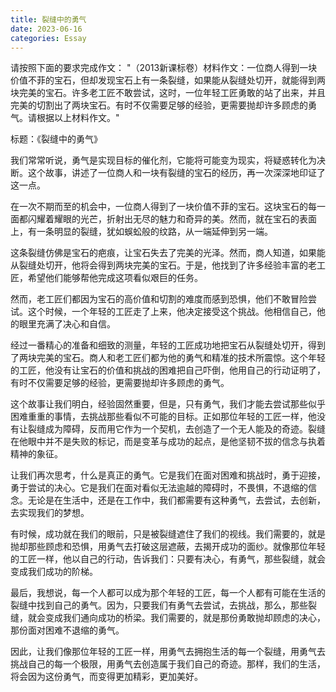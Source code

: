 ```yaml
---
title: 裂缝中的勇气
date: 2023-06-16
categories: Essay
---
```




请按照下面的要求完成作文：
"（2013新课标卷）材料作文：一位商人得到一块价值不菲的宝石，但却发现宝石上有一条裂缝，如果能从裂缝处切开，就能得到两块完美的宝石。许多老工匠不敢尝试，这时，一位年轻工匠勇敢的站了出来，并且完美的切割出了两块宝石。有时不仅需要足够的经验，更需要抛却许多顾虑的勇气。请根据以上材料作文。"

标题：《裂缝中的勇气》

我们常常听说，勇气是实现目标的催化剂，它能将可能变为现实，将疑惑转化为决断。这个故事，讲述了一位商人和一块有裂缝的宝石的经历，再一次深深地印证了这一点。

在一次不期而至的机会中，一位商人得到了一块价值不菲的宝石。这块宝石的每一面都闪耀着耀眼的光芒，折射出无尽的魅力和奇异的美。然而，就在宝石的表面上，有一条明显的裂缝，犹如蜈蚣般的纹路，从一端延伸到另一端。

这条裂缝仿佛是宝石的疤痕，让宝石失去了完美的光泽。然而，商人知道，如果能从裂缝处切开，他将会得到两块完美的宝石。于是，他找到了许多经验丰富的老工匠，希望他们能够帮他完成这项看似艰巨的任务。

然而，老工匠们都因为宝石的高价值和切割的难度而感到恐惧，他们不敢冒险尝试。这个时候，一个年轻的工匠走了上来，他决定接受这个挑战。他相信自己，他的眼里充满了决心和自信。

经过一番精心的准备和细致的测量，年轻的工匠成功地把宝石从裂缝处切开，得到了两块完美的宝石。商人和老工匠们都为他的勇气和精准的技术所震惊。这个年轻的工匠，他没有让宝石的价值和挑战的困难把自己吓倒，他用自己的行动证明了，有时不仅需要足够的经验，更需要抛却许多顾虑的勇气。

这个故事让我们明白，经验固然重要，但是，只有勇气，我们才能去尝试那些似乎困难重重的事情，去挑战那些看似不可能的目标。正如那位年轻的工匠一样，他没有让裂缝成为障碍，反而用它作为一个契机，去创造了一个无人能及的奇迹。裂缝在他眼中并不是失败的标记，而是变革与成功的起点，是他坚韧不拔的信念与执着精神的象征。

让我们再次思考，什么是真正的勇气。它是我们在面对困难和挑战时，勇于迎接，勇于尝试的决心。它是我们在面对看似无法逾越的障碍时，不畏惧，不退缩的信念。无论是在生活中，还是在工作中，我们都需要有这种勇气，去尝试，去创新，去实现我们的梦想。

有时候，成功就在我们的眼前，只是被裂缝遮住了我们的视线。我们需要的，就是抛却那些顾虑和恐惧，用勇气去打破这层遮蔽，去揭开成功的面纱。就像那位年轻的工匠一样，他以自己的行动，告诉我们：只要有决心，有勇气，那些裂缝，就会变成我们成功的阶梯。

最后，我想说，每一个人都可以成为那个年轻的工匠，每一个人都有可能在生活的裂缝中找到自己的勇气。因为，只要我们有勇气去尝试，去挑战，那么，那些裂缝，就会变成我们通向成功的桥梁。我们需要的，就是那份勇敢抛却顾虑的决心，那份面对困难不退缩的勇气。

因此，让我们像那位年轻的工匠一样，用勇气去拥抱生活的每一个裂缝，用勇气去挑战自己的每一个极限，用勇气去创造属于我们自己的奇迹。那样，我们的生活，将会因为这份勇气，而变得更加精彩，更加美好。